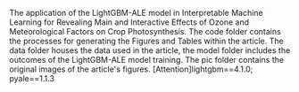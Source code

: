 The application of the LightGBM-ALE model in Interpretable Machine Learning for Revealing Main and Interactive Effects of Ozone and Meteorological Factors on Crop Photosynthesis.
The code folder contains the processes for generating the Figures and Tables within the article.
The data folder houses the data used in the article, the model folder includes the outcomes of the LightGBM-ALE model training.
The pic folder contains the original images of the article's figures.
[Attention]lightgbm==4.1.0; pyale==1.1.3
